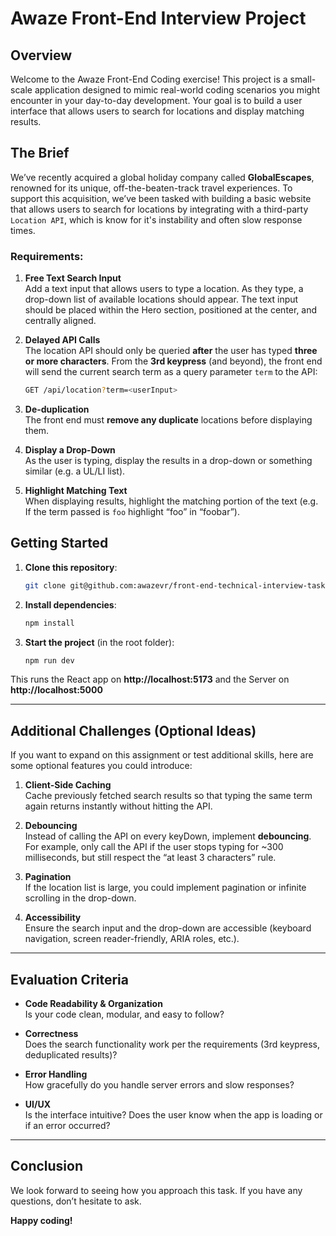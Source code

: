 # Awaze Front-End Interview Project

## Overview

Welcome to the Awaze Front-End Coding exercise! This project is a small-scale application designed to mimic real-world coding scenarios you might encounter in your day-to-day development. Your goal is to build a user interface that allows users to search for locations and display matching results.

## The Brief

We’ve recently acquired a global holiday company called **GlobalEscapes**, renowned for its unique, off-the-beaten-track travel experiences. To support this acquisition, we’ve been tasked with building a basic website that allows users to search for locations by integrating with a third-party `Location API`, which is know for it's instability and often slow response times.

### Requirements:

1. **Free Text Search Input**  
   Add a text input that allows users to type a location. As they type, a drop-down list of available locations should appear. The text input should be placed within the Hero section, positioned at the center, and centrally aligned.

2. **Delayed API Calls**  
   The location API should only be queried **after** the user has typed **three or more characters**. From the **3rd keypress** (and beyond), the front end will send the current search term as a query parameter `term` to the API:

   ```bash
   GET /api/location?term=<userInput>
   ```

3. **De-duplication**  
   The front end must **remove any duplicate** locations before displaying them.

4. **Display a Drop-Down**  
   As the user is typing, display the results in a drop-down or something similar (e.g. a UL/LI list).

5. **Highlight Matching Text**  
   When displaying results, highlight the matching portion of the text (e.g. If the term passed is `foo` highlight “foo” in “foobar”).

## Getting Started

1. **Clone this repository**:

   ```bash
   git clone git@github.com:awazevr/front-end-technical-interview-task.git
   ```

2. **Install dependencies**:

   ```bash
   npm install
   ```

3. **Start the project** (in the root folder):

   ```bash
   npm run dev
   ```

This runs the React app on **http://localhost:5173** and the Server on **http://localhost:5000**

---

## Additional Challenges (Optional Ideas)

If you want to expand on this assignment or test additional skills, here are some optional features you could introduce:

1. **Client-Side Caching**  
   Cache previously fetched search results so that typing the same term again returns instantly without hitting the API.

2. **Debouncing**  
   Instead of calling the API on every keyDown, implement **debouncing**. For example, only call the API if the user stops typing for ~300 milliseconds, but still respect the “at least 3 characters” rule.

3. **Pagination**  
   If the location list is large, you could implement pagination or infinite scrolling in the drop-down.

4. **Accessibility**  
   Ensure the search input and the drop-down are accessible (keyboard navigation, screen reader-friendly, ARIA roles, etc.).

---

## Evaluation Criteria

- **Code Readability & Organization**  
  Is your code clean, modular, and easy to follow?

- **Correctness**  
  Does the search functionality work per the requirements (3rd keypress, deduplicated results)?

- **Error Handling**  
  How gracefully do you handle server errors and slow responses?

- **UI/UX**  
  Is the interface intuitive? Does the user know when the app is loading or if an error occurred?

---

## Conclusion

We look forward to seeing how you approach this task. If you have any questions, don’t hesitate to ask.

**Happy coding!**
